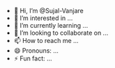 - 👋 Hi, I’m @Sujal-Vanjare
- 👀 I’m interested in ...
- 🌱 I’m currently learning ...
- 💞️ I’m looking to collaborate on ...
- 📫 How to reach me ...
- 😄 Pronouns: ...
- ⚡ Fun fact: ...

<!---
Sujal-Vanjare/Sujal-Vanjare is a ✨ special ✨ repository because its `README.md` (this file) appears on your GitHub profile.
You can click the Preview link to take a look at your changes.
--->
